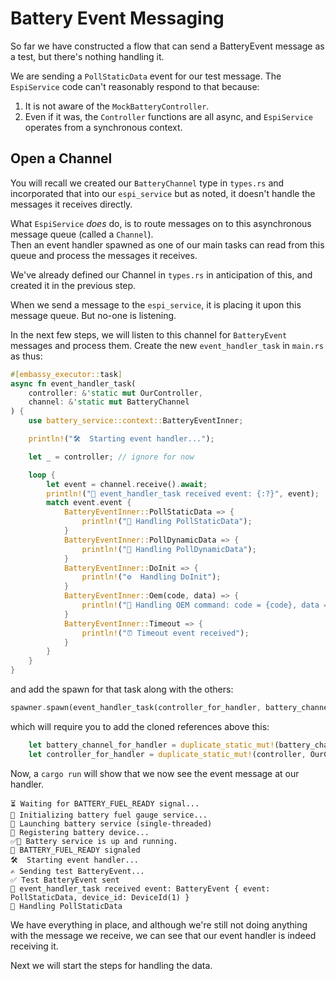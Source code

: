 # Battery Event Messaging

So far we have constructed a flow that can send a BatteryEvent message as a test, but there's nothing handling it.

We are sending a `PollStaticData` event for our test message.  The `EspiService` code can't reasonably respond to that because:

1. It is not aware of the `MockBatteryController`.
2. Even if it was, the `Controller` functions are all async, and `EspiService` operates from a synchronous context.


## Open a Channel

You will recall we created our `BatteryChannel` type in `types.rs` and incorporated that into our `espi_service` but as noted, it doesn't handle the messages it receives directly.

What `EspiService` _does_ do, is to route messages on to this asynchronous message queue (called a `Channel`).  
Then an event handler spawned as one of our main tasks can read from this queue and process the messages it receives.

We've already defined our Channel in `types.rs` in anticipation of this, and created it in the previous step.  

When we send a message to the `espi_service`, it is placing it upon this message queue.  But no-one is listening.

In the next few steps, we will listen to this channel for `BatteryEvent` messages and process them.
Create the new `event_handler_task` in `main.rs` as thus:
```rust
#[embassy_executor::task]
async fn event_handler_task(
    controller: &'static mut OurController,
    channel: &'static mut BatteryChannel
) {
    use battery_service::context::BatteryEventInner;

    println!("🛠️  Starting event handler...");

    let _ = controller; // ignore for now

    loop {
        let event = channel.receive().await;
        println!("🔔 event_handler_task received event: {:?}", event);
        match event.event {
            BatteryEventInner::PollStaticData => {
                println!("🔄 Handling PollStaticData");
            }
            BatteryEventInner::PollDynamicData => {
                println!("🔄 Handling PollDynamicData");
            }
            BatteryEventInner::DoInit => {
                println!("⚙️  Handling DoInit");
            }
            BatteryEventInner::Oem(code, data) => {
                println!("🧩 Handling OEM command: code = {code}, data = {:?}", data);
            }
            BatteryEventInner::Timeout => {
                println!("⏰ Timeout event received");
            }
        }
    }
}
```

and add the spawn for that task along with the others:
```rust
spawner.spawn(event_handler_task(controller_for_handler, battery_channel_for_handler)).unwrap();
```
which will require you to add the cloned references above this:
```rust
    let battery_channel_for_handler = duplicate_static_mut!(battery_channel, BatteryChannel);
    let controller_for_handler = duplicate_static_mut!(controller, OurController);
```
Now, a `cargo run` will show that we now see the event message at our handler.

```
⏳ Waiting for BATTERY_FUEL_READY signal...
🔌 Initializing battery fuel gauge service...
🔋 Launching battery service (single-threaded)
🧩 Registering battery device...
✅🔋 Battery service is up and running.
🔔 BATTERY_FUEL_READY signaled
🛠️  Starting event handler...
✍ Sending test BatteryEvent...
✅ Test BatteryEvent sent
🔔 event_handler_task received event: BatteryEvent { event: PollStaticData, device_id: DeviceId(1) }
🔄 Handling PollStaticData
```

We have everything in place, and although we're still not doing anything with the message we receive, we can see that our event handler is indeed receiving it.

Next we will start the steps for handling the data.
